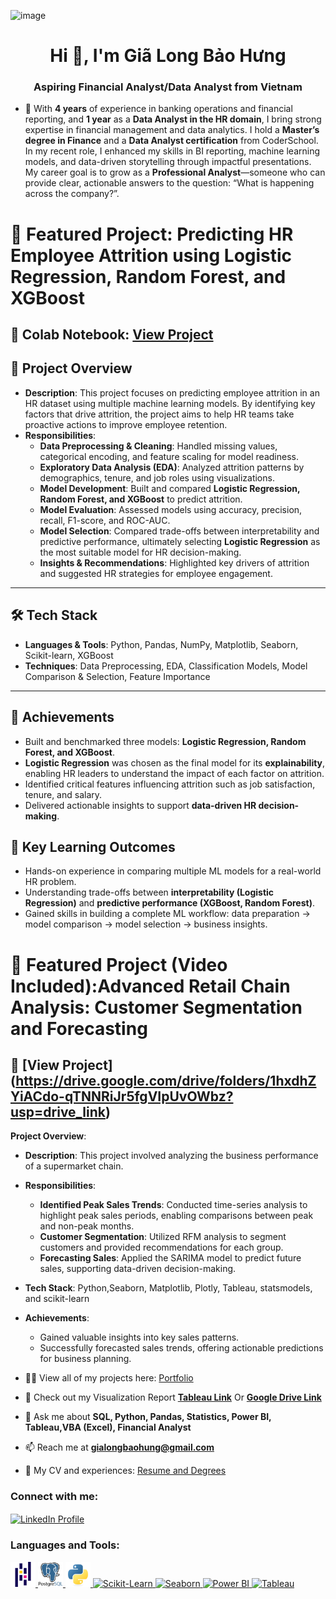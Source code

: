 <img width="5799" height="53" alt="image" src="https://github.com/user-attachments/assets/b0e3ebf8-fb10-44f4-8a77-58a7cfdb1295" /><h1 align="center">Hi 👋, I'm Giã Long Bảo Hưng</h1>
<h3 align="center">Aspiring Financial Analyst/Data Analyst from Vietnam</h3>

- 🌱 With **4 years** of experience in banking operations and financial reporting, and **1 year** as a **Data Analyst in the HR domain**, I bring strong expertise in financial management and data analytics. I hold a **Master’s degree in Finance** and a **Data Analyst certification** from CoderSchool. In my recent role, I enhanced my skills in BI reporting, machine learning models, and data-driven storytelling through impactful presentations. My career goal is to grow as a **Professional Analyst**—someone who can provide clear, actionable answers to the question: “What is happening across the company?”.
# **🔭 Featured Project: Predicting HR Employee Attrition using Logistic Regression, Random Forest, and XGBoost**
📌 **Colab Notebook**: [View Project](https://colab.research.google.com/drive/1xyV92cfD5dnvPfkA2DOrZ_7qteD8BeGa?usp=drive_link)
---
## 📖 Project Overview
- **Description**: This project focuses on predicting employee attrition in an HR dataset using multiple machine learning models. By identifying key factors that drive attrition, the project aims to help HR teams take proactive actions to improve employee retention.  
- **Responsibilities**:
  - **Data Preprocessing & Cleaning**: Handled missing values, categorical encoding, and feature scaling for model readiness.  
  - **Exploratory Data Analysis (EDA)**: Analyzed attrition patterns by demographics, tenure, and job roles using visualizations.  
  - **Model Development**: Built and compared **Logistic Regression, Random Forest, and XGBoost** to predict attrition.  
  - **Model Evaluation**: Assessed models using accuracy, precision, recall, F1-score, and ROC-AUC.  
  - **Model Selection**: Compared trade-offs between interpretability and predictive performance, ultimately selecting **Logistic Regression** as the most suitable model for HR decision-making.  
  - **Insights & Recommendations**: Highlighted key drivers of attrition and suggested HR strategies for employee engagement.  
---
## 🛠 Tech Stack
- **Languages & Tools**: Python, Pandas, NumPy, Matplotlib, Seaborn, Scikit-learn, XGBoost  
- **Techniques**: Data Preprocessing, EDA, Classification Models, Model Comparison & Selection, Feature Importance  
---
## 🌟 Achievements
- Built and benchmarked three models: **Logistic Regression, Random Forest, and XGBoost**.  
- **Logistic Regression** was chosen as the final model for its **explainability**, enabling HR leaders to understand the impact of each factor on attrition.  
- Identified critical features influencing attrition such as job satisfaction, tenure, and salary.  
- Delivered actionable insights to support **data-driven HR decision-making**.  
## 🎯 Key Learning Outcomes
- Hands-on experience in comparing multiple ML models for a real-world HR problem.  
- Understanding trade-offs between **interpretability (Logistic Regression)** and **predictive performance (XGBoost, Random Forest)**.  
- Gained skills in building a complete ML workflow: data preparation → model comparison → model selection → business insights.
# **🔭 Featured Project (Video Included):Advanced Retail Chain Analysis: Customer Segmentation and Forecasting**
📌 **[View Project]**(https://drive.google.com/drive/folders/1hxdhZYiACdo-qTNNRiJr5fgVIpUvOWbz?usp=drive_link)
---
  **Project Overview**:
  - **Description**: This project involved analyzing the business performance of a supermarket chain.
  - **Responsibilities**:
    - **Identified Peak Sales Trends**: Conducted time-series analysis to highlight peak sales periods, enabling comparisons between peak and non-peak months.
    - **Customer Segmentation**: Utilized RFM analysis to segment customers and provided recommendations for each group.
    - **Forecasting Sales**: Applied the SARIMA model to predict future sales, supporting data-driven decision-making.
  - **Tech Stack**: Python,Seaborn, Matplotlib, Plotly, Tableau, statsmodels, and scikit-learn
  - **Achievements**:
    - Gained valuable insights into key sales patterns.
    - Successfully forecasted sales trends, offering actionable predictions for business planning.

- 👨‍💻 View all of my projects here: [Portfolio](https://drive.google.com/drive/folders/1qs69MVIJVaHxqLAt6wNElZNWTdZJkQGM?usp=drive_link)
  
- 📝 Check out my Visualization Report **[Tableau Link](https://public.tableau.com/views/TradeOperationsReport-VIETBANK/Dashboard?:language=en-US&:sid=&:redirect=auth&:display_count=n&:origin=viz_share_link)** Or **[Google Drive Link](https://drive.google.com/drive/folders/19-XAWtyx2E5sihv74phzdo23xR3bFhkv?usp=drive_link)**

- 💬 Ask me about **SQL, Python, Pandas, Statistics, Power BI, Tableau,VBA (Excel), Financial Analyst**

- 📫 Reach me at **gialongbaohung@gmail.com**

- 📄 My CV and experiences: [Resume and Degrees](https://drive.google.com/drive/folders/1P_ANnLn5LX8IYO6x7Krj8JN_gDzdwCuz?usp=sharing)

<h3 align="left">Connect with me:</h3>
<p align="left">
<a href="https://linkedin.com/in/https://www.linkedin.com/in/gia-long-bao-hung/" target="blank"><img align="center" src="https://raw.githubusercontent.com/rahuldkjain/github-profile-readme-generator/master/src/images/icons/Social/linked-in-alt.svg" alt="LinkedIn Profile" height="30" width="40" /></a>
</p>

<h3 align="left">Languages and Tools:</h3>
<p align="left"> 
  <a href="https://pandas.pydata.org/" target="_blank" rel="noreferrer"> <img src="https://raw.githubusercontent.com/devicons/devicon/2ae2a900d2f041da66e950e4d48052658d850630/icons/pandas/pandas-original.svg" alt="Pandas" width="40" height="40"/> </a> 
  <a href="https://www.postgresql.org" target="_blank" rel="noreferrer"> <img src="https://raw.githubusercontent.com/devicons/devicon/master/icons/postgresql/postgresql-original-wordmark.svg" alt="PostgreSQL" width="40" height="40"/> </a> 
  <a href="https://www.python.org" target="_blank" rel="noreferrer"> <img src="https://raw.githubusercontent.com/devicons/devicon/master/icons/python/python-original.svg" alt="Python" width="40" height="40"/> </a> 
  <a href="https://scikit-learn.org/" target="_blank" rel="noreferrer"> <img src="https://upload.wikimedia.org/wikipedia/commons/0/05/Scikit_learn_logo_small.svg" alt="Scikit-Learn" width="40" height="40"/> </a> 
  <a href="https://seaborn.pydata.org/" target="_blank" rel="noreferrer"> <img src="https://seaborn.pydata.org/_images/logo-mark-lightbg.svg" alt="Seaborn" width="40" height="40"/> </a> 
  <a href="https://powerbi.microsoft.com/" target="_blank" rel="noreferrer"> <img src="https://upload.wikimedia.org/wikipedia/commons/c/cf/New_Power_BI_Logo.svg" alt="Power BI" width="40" height="40"/> </a> 
  <a href="https://www.tableau.com/" target="_blank" rel="noreferrer"> <img src="https://logos-world.net/wp-content/uploads/2021/10/Tableau-Emblem.png" alt="Tableau" width="40" height="40"/> </a>
</p>
